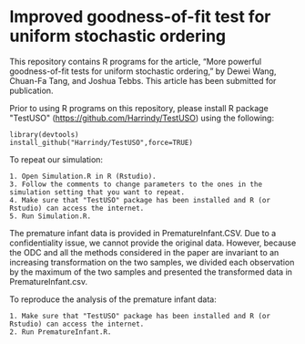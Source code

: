 # Improved goodness-of-fit test for uniform stochastic ordering
This repository contains R programs for the article, “More powerful goodness-of-fit tests for uniform stochastic ordering,” by Dewei Wang, Chuan-Fa Tang, and Joshua Tebbs. This article has been submitted for publication.

Prior to using R programs on this repository, please install R package "TestUSO" (https://github.com/Harrindy/TestUSO) using the following:

    library(devtools)
    install_github("Harrindy/TestUSO",force=TRUE)

To repeat our simulation: 
    
    1. Open Simulation.R in R (Rstudio). 
    3. Follow the comments to change parameters to the ones in the simulation setting that you want to repeat. 
    4. Make sure that "TestUSO" package has been installed and R (or Rstudio) can access the internet.
    5. Run Simulation.R. 


The premature infant data is provided in PrematureInfant.CSV. Due to a confidentiality issue, we cannot provide the original data. However, because the ODC and all the methods considered in the paper are invariant to an increasing transformation on the two samples, we divided each observation by the maximum of the two samples and presented the transformed data in PrematureInfant.csv.

To reproduce the analysis of the premature infant data: 

    1. Make sure that "TestUSO" package has been installed and R (or Rstudio) can access the internet.
    2. Run PrematureInfant.R. 
